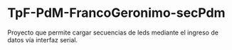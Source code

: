 # TpF-PdM-FrancoGeronimo-secPdm
Proyecto que permite cargar secuencias de leds mediante el ingreso de datos vía interfaz serial.
